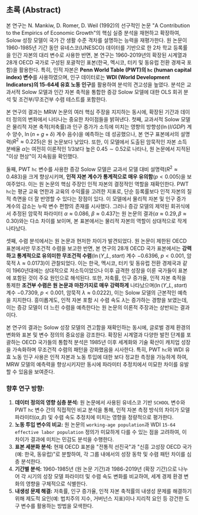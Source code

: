 ## 초록 (Abstract)

본 연구는 N. Mankiw, D. Romer, D. Weil (1992)의 선구적인 논문 "A Contribution to the Empirics of Economic Growth"의 핵심 실증 분석을 재현하고 확장하여, Solow 성장 모델이 국가 간 생활 수준 격차를 설명하는 능력을 재평가한다. 원 논문이 1960-1985년 기간 동안 유네스코(UNESCO) 데이터를 기반으로 한 2차 학교 등록률을 인간 자본의 대리 변수로 사용한 반면, 본 연구는 1960-2019년의 확장된 시계열과 28개 OECD 국가로 구성된 포괄적인 표본(한국, 멕시코, 터키 및 동유럽 전환 경제국 포함)을 활용한다. 특히, 인적 자본은 **Penn World Table (PWT)의 `hc` (human capital index) 변수**를 사용하였으며, 인구 데이터로는 **WDI (World Development Indicators)의 15-64세 유효 노동 인구**를 활용하여 분석의 견고성을 높였다. 분석은 교과서적 Solow 모델과 인간 자본 축적을 통합한 증강 Solow 모델에 대한 OLS 회귀 분석 및 조건부/무조건부 수렴 테스트를 포함한다.

본 연구의 결과는 MRW 논문의 여러 핵심 주장을 지지하는 동시에, 확장된 기간과 데이터 정의의 변화에서 나타나는 중요한 차이점들을 밝혀낸다. 첫째, 교과서적 Solow 모델은 물리적 자본 축적(저축률)과 인구 증가가 소득에 미치는 영향의 방향성($\ln(I/GDP)$ 계수 양수, $\ln(n+g+\delta)$ 계수 음수)을 예측하는 데 성공했으나, 본 연구 표본에서의 설명력($R^2 \approx 0.225$)은 원 논문보다 낮았다. 또한, 이 모델에서 도출된 암묵적인 자본 소득 분배율 $\alpha$는 여전히 이론적인 $1/3$보다 높은 $0.45 \sim 0.52$로 나타나, 원 논문에서 지적된 "이상 현상"이 지속됨을 확인했다.

둘째, PWT `hc` 변수를 사용한 증강 Solow 모델은 교과서 모델 대비 설명력($R^2 \approx 0.483$)을 크게 향상시키며, **인적 자본 계수가 통계적으로 매우 유의함**($p < 0.005$)을 보여주었다. 이는 원 논문의 핵심 주장인 인적 자본의 결정적인 역할을 재확인한다. PWT `hc`는 평균 교육 연한과 교육의 수익률을 고려한 지표로, 단순 등록률보다 인적 자본의 질적 측면을 더 잘 반영할 수 있다는 장점이 있다. 이 모델에서 물리적 자본 및 인구 증가 계수의 감소는 누락 변수 편향의 존재를 시사했다. 그러나 증강 모델의 제약된 회귀식에서 추정된 암묵적 파라미터 $\alpha \approx 0.086$, $\beta \approx 0.437$는 원 논문의 결과($\alpha \approx 0.29, \beta \approx 0.30$)와는 다소 차이를 보이며, 본 표본에서는 물리적 자본의 역할이 상대적으로 작게 나타났다.

셋째, 수렴 분석에서는 원 논문과 현저한 차이가 발견되었다. 원 논문이 제한된 OECD 표본에서만 무조건적 수렴을 보고한 반면, 본 연구의 28개 OECD 국가 표본에서는 **강력하고 통계적으로 유의미한 무조건적 수렴**($\ln(Y\_{L, start})$ 계수 $-0.6396$, $p < 0.001$, 암묵적 $\lambda \approx 0.0173$)이 관찰되었다. 이는 한국, 멕시코, 터키 및 동유럽 전환 경제국과 같이 1960년대에는 상대적으로 저소득이었으나 이후 급격한 성장을 이룬 국가들이 표본에 포함된 것이 주요 원인으로 해석된다. 또한, 저축률, 인구 증가율, 인적 자본 축적을 통제한 **조건부 수렴은 원 논문과 마찬가지로 매우 강력하게** 나타났으며($\ln(Y\_{L, start})$ 계수 $-0.7309$, $p < 0.001$, 암묵적 $\lambda \approx 0.0222$), 이는 Solow 모델의 근본적인 예측을 지지한다. 흥미롭게도, 인적 자본 포함 시 수렴 속도 $\lambda$는 증가하는 경향을 보였는데, 이는 증강 모델이 더 느린 수렴을 예측한다는 원 논문의 이론적 주장과는 상반되는 결과이다.

본 연구의 결과는 Solow 성장 모델의 견고함을 재확인하는 동시에, 글로벌 경제 환경의 변화와 표본 및 변수 정의의 중요성을 강조한다. 확장된 시계열과 다양한 발전 단계를 포괄하는 OECD 국가들의 통합적 분석은 1985년 이후 세계화와 기술 확산이 캐치업 성장을 가속화하며 무조건적 수렴의 패턴을 강화했음을 시사한다. 특히, PWT `hc`와 WDI 유효 노동 인구 사용은 인적 자본과 노동 투입에 대한 보다 정교한 측정을 가능하게 하여, MRW 모델의 예측력을 향상시키지만 동시에 파라미터 추정치에서 미묘한 차이를 유발할 수 있음을 보여준다. 

### 향후 연구 방향:

1.  **데이터 정의의 영향 심층 분석:** 원 논문에서 사용된 유네스코 기반 `SCHOOL` 변수와 PWT `hc` 변수 간의 직접적인 비교 분석을 통해, 인적 자본 측정 방식의 차이가 모델 파라미터($\alpha, \beta$) 및 수렴 속도 추정치에 미치는 영향을 정량적으로 평가한다.
2.  **노동 투입 변수의 비교:** 원 논문의 `working-age population`과 WDI `15-64 effective labor population` 정의가 미묘하게 다를 수 있는 점을 고려하여, 이 차이가 결과에 미치는 민감도 분석을 수행한다.
3.  **표본 세분화 분석:** 현재 OECD 표본을 "전통적 선진국"과 "신흥 고성장 OECD 국가 (예: 한국, 동유럽)"로 분할하여, 각 그룹 내에서의 성장 동학 및 수렴 패턴 차이를 심층 분석한다.
4.  **기간별 분석:** 1960-1985년 (원 논문 기간)과 1986-2019년 (확장 기간)으로 나누어 각 시기의 성장 모델 파라미터 및 수렴 속도 변화를 비교하여, 세계 경제 환경 변화의 영향을 구체적으로 식별한다.
5.  **내생성 문제 해결:** 저축률, 인구 증가율, 인적 자본 축적률의 내생성 문제를 해결하기 위해 제도적 요인(예: 법치주의 지수, 거버넌스 지표)이나 지리적 요인 등 강건한 도구 변수를 활용하는 방법을 모색한다.
